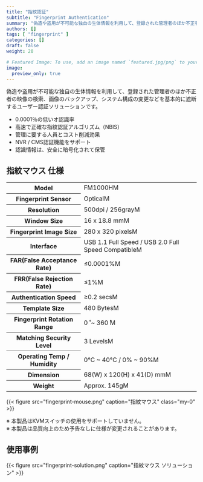 ```yaml
---
title: "指紋認証"
subtitle: "Fingerprint Authentication"
summary: "偽造や盗用が不可能な独自の生体情報を利用して、登録された管理者のほか不正者の映像の検索、画像のバックアップ、システム構成の変更などを基本的に遮断するユーザー認証ソリューションです。"
authors: []
tags: [ "fingerprint" ]
categories: []
draft: false
weight: 20

# Featured Image: To use, add an image named `featured.jpg/png` to your page's folder.
image:
  preview_only: true
---
```


偽造や盗用が不可能な独自の生体情報を利用して、登録された管理者のほか不正者の映像の検索、画像のバックアップ、システム構成の変更などを基本的に遮断するユーザー認証ソリューションです。

- 0.0001％の低いオ認識率
- 高速で正確な指紋認証アルゴリズム（NBIS）
- 管理に要する人員とコスト削減効果
- NVR / CMS認証機能をサポート
- 認識情報は、安全に暗号化されて保管

## 指紋マウス 仕様

<div class="container">
<div class="row align-items-center">
<div class="col-12 col-sm-8">

<table class="spec">
<tbody>
<tr><th>Model</th><td>FM1000HM</td></tr>
<tr><th>Fingerprint Sensor</th><td>OpticalM</td></tr>
<tr><th>Resolution</th><td>500dpi / 256grayM</td></tr>
<tr><th>Window Size</th><td>16 x 18.8 mmM</td></tr>
<tr><th>Fingerprint Image Size</th><td>280 x 320 pixelsM</td></tr>
<tr><th>Interface</th><td>USB 1.1 Full Speed / USB 2.0 Full Speed CompatibleM</td></tr>
<tr><th>FAR(False Acceptance Rate)</th><td> ≤0.0001%M</td></tr>
<tr><th>FRR(False Rejection Rate)</th><td>≤1%M</td></tr>
<tr><th>Authentication Speed</th><td>≥0.2 secsM</td></tr>
<tr><th>Template Size</th><td>480 BytesM</td></tr>
<tr><th>Fingerprint Rotation Range</th><td>0 ̊ ~ 360 ̊M</td></tr>
<tr><th>Matching Security Level</th><td>3 LevelsM</td></tr>
<tr><th>Operating Temp / Humidity</th><td>0°C ~ 40°C / 0% ~ 90%M</td></tr>
<tr><th>Dimension</th><td>68(W) x 120(H) x 41(D) mmM</td></tr>
<tr><th>Weight</th><td>Approx. 145gM</td></tr>
</tbody>
</table>

</div>
<div class="col-12 col-sm-4">

{{< figure src="fingerprint-mouse.png" caption="指紋マウス" class="my-0" >}}

</div>
</div>
</div>

※ 本製品はKVMスイッチの使用をサポートしていません。  
※ 本製品は品質向上のため予告なしに仕様が変更されることがあります。

## 使用事例

{{< figure src="fingerprint-solution.png" caption="指紋マウス ソリューション" >}}
